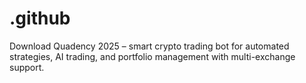 # .github
Download Quadency 2025 – smart crypto trading bot for automated strategies, AI trading, and portfolio management with multi-exchange support.
